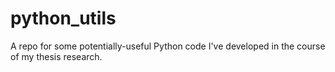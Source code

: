 python_utils
============

A repo for some potentially-useful Python code I've developed in the course of my thesis research.
